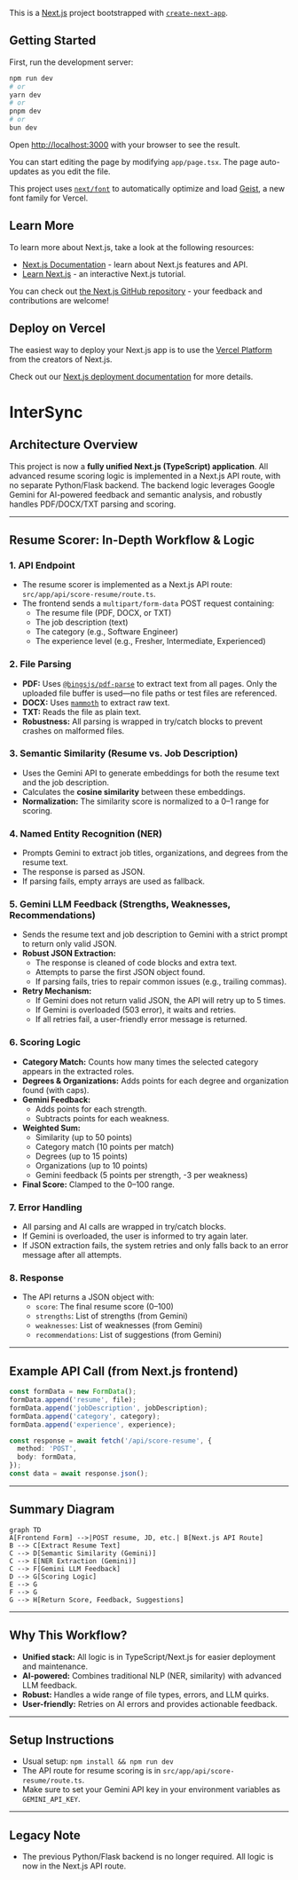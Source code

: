 This is a [Next.js](https://nextjs.org) project bootstrapped with [`create-next-app`](https://nextjs.org/docs/app/api-reference/cli/create-next-app).

## Getting Started

First, run the development server:

```bash
npm run dev
# or
yarn dev
# or
pnpm dev
# or
bun dev
```

Open [http://localhost:3000](http://localhost:3000) with your browser to see the result.

You can start editing the page by modifying `app/page.tsx`. The page auto-updates as you edit the file.

This project uses [`next/font`](https://nextjs.org/docs/app/building-your-application/optimizing/fonts) to automatically optimize and load [Geist](https://vercel.com/font), a new font family for Vercel.

## Learn More

To learn more about Next.js, take a look at the following resources:

- [Next.js Documentation](https://nextjs.org/docs) - learn about Next.js features and API.
- [Learn Next.js](https://nextjs.org/learn) - an interactive Next.js tutorial.

You can check out [the Next.js GitHub repository](https://github.com/vercel/next.js) - your feedback and contributions are welcome!

## Deploy on Vercel

The easiest way to deploy your Next.js app is to use the [Vercel Platform](https://vercel.com/new?utm_medium=default-template&filter=next.js&utm_source=create-next-app&utm_campaign=create-next-app-readme) from the creators of Next.js.

Check out our [Next.js deployment documentation](https://nextjs.org/docs/app/building-your-application/deploying) for more details.

# InterSync

## Architecture Overview

This project is now a **fully unified Next.js (TypeScript) application**. All advanced resume scoring logic is implemented in a Next.js API route, with no separate Python/Flask backend. The backend logic leverages Google Gemini for AI-powered feedback and semantic analysis, and robustly handles PDF/DOCX/TXT parsing and scoring.

---

## Resume Scorer: In-Depth Workflow & Logic

### 1. API Endpoint
- The resume scorer is implemented as a Next.js API route: `src/app/api/score-resume/route.ts`.
- The frontend sends a `multipart/form-data` POST request containing:
  - The resume file (PDF, DOCX, or TXT)
  - The job description (text)
  - The category (e.g., Software Engineer)
  - The experience level (e.g., Fresher, Intermediate, Experienced)

### 2. File Parsing
- **PDF:** Uses [`@bingsjs/pdf-parse`](https://www.npmjs.com/package/@bingsjs/pdf-parse) to extract text from all pages. Only the uploaded file buffer is used—no file paths or test files are referenced.
- **DOCX:** Uses [`mammoth`](https://www.npmjs.com/package/mammoth`) to extract raw text.
- **TXT:** Reads the file as plain text.
- **Robustness:** All parsing is wrapped in try/catch blocks to prevent crashes on malformed files.

### 3. Semantic Similarity (Resume vs. Job Description)
- Uses the Gemini API to generate embeddings for both the resume text and the job description.
- Calculates the **cosine similarity** between these embeddings.
- **Normalization:** The similarity score is normalized to a 0–1 range for scoring.

### 4. Named Entity Recognition (NER)
- Prompts Gemini to extract job titles, organizations, and degrees from the resume text.
- The response is parsed as JSON.
- If parsing fails, empty arrays are used as fallback.

### 5. Gemini LLM Feedback (Strengths, Weaknesses, Recommendations)
- Sends the resume text and job description to Gemini with a strict prompt to return only valid JSON.
- **Robust JSON Extraction:**
  - The response is cleaned of code blocks and extra text.
  - Attempts to parse the first JSON object found.
  - If parsing fails, tries to repair common issues (e.g., trailing commas).
- **Retry Mechanism:**
  - If Gemini does not return valid JSON, the API will retry up to 5 times.
  - If Gemini is overloaded (503 error), it waits and retries.
  - If all retries fail, a user-friendly error message is returned.

### 6. Scoring Logic
- **Category Match:** Counts how many times the selected category appears in the extracted roles.
- **Degrees & Organizations:** Adds points for each degree and organization found (with caps).
- **Gemini Feedback:**
  - Adds points for each strength.
  - Subtracts points for each weakness.
- **Weighted Sum:**
  - Similarity (up to 50 points)
  - Category match (10 points per match)
  - Degrees (up to 15 points)
  - Organizations (up to 10 points)
  - Gemini feedback (5 points per strength, -3 per weakness)
- **Final Score:** Clamped to the 0–100 range.

### 7. Error Handling
- All parsing and AI calls are wrapped in try/catch blocks.
- If Gemini is overloaded, the user is informed to try again later.
- If JSON extraction fails, the system retries and only falls back to an error message after all attempts.

### 8. Response
- The API returns a JSON object with:
  - `score`: The final resume score (0–100)
  - `strengths`: List of strengths (from Gemini)
  - `weaknesses`: List of weaknesses (from Gemini)
  - `recommendations`: List of suggestions (from Gemini)

---

## Example API Call (from Next.js frontend)

```typescript
const formData = new FormData();
formData.append('resume', file);
formData.append('jobDescription', jobDescription);
formData.append('category', category);
formData.append('experience', experience);

const response = await fetch('/api/score-resume', {
  method: 'POST',
  body: formData,
});
const data = await response.json();
```

---

## Summary Diagram

```mermaid
graph TD
A[Frontend Form] -->|POST resume, JD, etc.| B[Next.js API Route]
B --> C[Extract Resume Text]
C --> D[Semantic Similarity (Gemini)]
C --> E[NER Extraction (Gemini)]
C --> F[Gemini LLM Feedback]
D --> G[Scoring Logic]
E --> G
F --> G
G --> H[Return Score, Feedback, Suggestions]
```

---

## Why This Workflow?
- **Unified stack:** All logic is in TypeScript/Next.js for easier deployment and maintenance.
- **AI-powered:** Combines traditional NLP (NER, similarity) with advanced LLM feedback.
- **Robust:** Handles a wide range of file types, errors, and LLM quirks.
- **User-friendly:** Retries on AI errors and provides actionable feedback.

---

## Setup Instructions

- Usual setup: `npm install && npm run dev`
- The API route for resume scoring is in `src/app/api/score-resume/route.ts`.
- Make sure to set your Gemini API key in your environment variables as `GEMINI_API_KEY`.

---

## Legacy Note

- The previous Python/Flask backend is no longer required. All logic is now in the Next.js API route.
